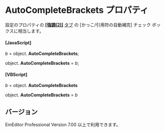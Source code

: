 # AutoCompleteBrackets プロパティ

設定のプロパティの **[\[強調(2)\]](../../dlg/properties/highlight2/index)** [タブ](../../dlg/properties/highlight2/index) の \[かっこ/引用符の自動補完\] チェック ボックスに相当します。

#### \[JavaScript\]

_b_ =
object. **AutoCompleteBrackets**;

object. **AutoCompleteBrackets** = _b_;

#### \[VBScript\]

_b_ =
object. **AutoCompleteBrackets**

object. **AutoCompleteBrackets** = _b_

## バージョン

EmEditor Professional Version 7.00 以上で利用できます。